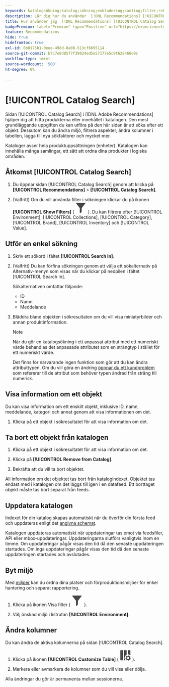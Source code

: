 ```yaml
---
keywords: katalogsökning;katalog;sökning;exkludering;samling;filter;rekommendationer
description: Lär dig hur du använder  [!DNL Recommendations] [!UICONTROL Catalog Search] för att hitta produkter eller innehåll, ta bort objekt från katalogen och mycket mer.
title: Hur använder jag  [!DNL Recommendations] [!UICONTROL Catalog Search]?
badgePremium: label="Premium" type="Positive" url="https://experienceleague.adobe.com/docs/target/using/introduction/intro.html?lang=en#premium newtab=true" tooltip="Se vad som ingår i Target Premium."
feature: Recommendations
hide: true
hidefromtoc: true
exl-id: 6b0175b1-0eee-498d-8a08-513cf6695114
source-git-commit: b7c7e8d85f7f39024ed5e57177e5c9f628460e9c
workflow-type: tm+mt
source-wordcount: '508'
ht-degree: 0%

---
```


# [!UICONTROL Catalog Search]

Sidan [!UICONTROL Catalog Search] i [!DNL Adobe Recommendations] hjälper dig att hitta produkterna eller innehållet i katalogen. Den mest grundläggande uppgiften du kan utföra på den här sidan är att söka efter ett objekt. Dessutom kan du ändra miljö, filtrera aspekter, ändra kolumner i tabellen, lägga till nya sökfaktorer och mycket mer.

Kataloger avser hela produktuppsättningen (enheter). Katalogen kan innehålla många samlingar, ett sätt att ordna dina produkter i logiska områden.

## Åtkomst [!UICONTROL Catalog Search]

1. Du öppnar sidan [!UICONTROL Catalog Search] genom att klicka på **[!UICONTROL Recommendations]** > **[!UICONTROL Catalog Search]**.

1. (Valfritt) Om du vill använda filter i sökningen klickar du på ikonen **[!UICONTROL Show Filters]** ( ![Visa filter-ikon](/help/main/assets/icons/Filter.svg) ). Du kan filtrera efter [!UICONTROL Environment], [!UICONTROL Collections], [!UICONTROL Category], [!UICONTROL Brand], [!UICONTROL Inventory] och [!UICONTROL Value].

## Utför en enkel sökning

1. Skriv ett sökord i fältet **[!UICONTROL Search In]**.

1. (Valfritt) Du kan förfina sökningen genom att välja ett sökalternativ på Alternativ-menyn som visas när du klickar på nedpilen i fältet [!UICONTROL Search In].

   Sökalternativen omfattar följande:

   * ID
   * Namn
   * Meddelande

1. Bläddra bland objekten i sökresultaten om du vill visa miniatyrbilder och annan produktinformation.

   >[!NOTE]
   >
   > När du gör en katalogsökning i ett anpassat attribut med ett numeriskt värde behandlas det anpassade attributet som en strängtyp i stället för ett numeriskt värde.
   >
   >Det finns för närvarande ingen funktion som gör att du kan ändra attributtypen. Om du vill göra en ändring [öppnar du ett kundproblem](/help/main/cmp-resources-and-contact-information.md#reference_ACA3391A00EF467B87930A450050077C) som refererar till de attribut som behöver typen ändrad från sträng till numerisk.

<!-- ### Perform an advanced search {#advanced-search}

You can use [!UICONTROL Advanced Search] to further refine your search results or to save your search results as a [collection](/help/main/c-recommendations/c-products/collections.md) or [exclusion](/help/main/c-recommendations/c-products/exclusions.md).

1. Click the **[!UICONTROL Advanced Search]** link.

   ![Advanced Search page](/help/main/c-recommendations/c-products/assets/advances-search.png)

1. Use the drop-down lists to specify the parameter, operator, and values for your search.

1. (Optional) Click **[!UICONTROL Add Rule]** to add an additional search rule.

   Each additional search rule is joined with the AND operator.

1. Click **[!UICONTROL Search]**.

1. (Optional) Click **[!UICONTROL Save As]**, then click **[!UICONTROL Collection]** or **[!UICONTROL Exclusion]**.

   ![Save as options](/help/main/c-recommendations/c-products/assets/save-as.png)

   For more information, see [Create a collection or exclusion based on Advanced Search](#save-as) below.-->

## Visa information om ett objekt

Du kan visa information om ett enskilt objekt, inklusive ID, namn, meddelande, kategori och annat genom att visa informationen om det.

1. Klicka på ett objekt i sökresultatet för att visa information om det.

## Ta bort ett objekt från katalogen

1. Klicka på ett objekt i sökresultatet för att visa information om det.

1. Klicka på **[!UICONTROL Remove from Catalog]**.

1. Bekräfta att du vill ta bort objektet.

All information om det objektet tas bort från katalogindexet. Objektet tas endast med i katalogen om det läggs till igen i en datafeed. Ett borttaget objekt måste tas bort separat från feeds.

## Uppdatera katalogen

Indexet för din katalog skapas automatiskt när du överför din första feed och uppdateras enligt det [angivna schemat](/help/main/c-recommendations/c-products/feeds.md#steps).

Katalogen uppdateras automatiskt när uppdateringar tas emot via feedsfiler, API eller mbox-uppdateringar. Uppdateringarna slutförs vanligtvis inom en timme. Om uppdateringar pågår visas den tid då den senaste uppdateringen startades. Om inga uppdateringar pågår visas den tid då den senaste uppdateringen startades och avslutades.

<!-- ## Create a collection or exclusion based on Advanced Search {#save-as}

You can create [collections](/help/main/c-recommendations/c-products/collections.md) or [exclusions](/help/main/c-recommendations/c-products/exclusions.md) using [!UICONTROL Advanced Search] on the [!UICONTROL Catalog Search] page ([!UICONTROL Recommendations] > [!UICONTROL Catalog Search] > [!UICONTROL Advanced Search]).

1. Perform an [advanced search](#advanced-search).

1. Click **[!UICONTROL Save As]**, then click **[!UICONTROL Collection]** or **[!UICONTROL Exclusion]**.

   ![Save as options](/help/main/c-recommendations/c-products/assets/save-as.png)

   >[!IMPORTANT]
   >
   >The [!UICONTROL Advanced Search] functionality is case-insensitive; however, products returned at the time of delivery are based on case-sensitive search. This mismatch might lead to confusion. Ensure that you consider case-sensitivity when you create collections or exclusions based on results using the [!UICONTROL Advanced Search] functionality. For example, if you perform a search for "Holiday," that initial search lists results containing "Holiday" and "holiday." If you then create a catalog with the intent to return products containing "holiday," only products containing "holiday" are returned. Products containing "Holiday" are not returned. Exclusions are handled in a similar fashion.-->

## Byt miljö

Med [miljöer](/help/main/administrating-target/environments.md) kan du ordna dina platser och förproduktionsmiljöer för enkel hantering och separat rapportering.

1. Klicka på ikonen Visa filter ( ![ikonen Visa filter](/help/main/assets/icons/Filter.svg) ).

1. Välj önskad miljö i listrutan **[!UICONTROL Environment]**.

<!-- ## Modify the Catalog Search page (filters and columns)

You can temporarily modify the available filters and columns on the [!UICONTROL Catalog Search] page for the current session.

### Modify filters

You can add additional filter facets to the [!UICONTROL Catalog Search] page.

1. In the **[!UICONTROL Filters]** panel, click **[!UICONTROL Modify]**.

   ![Modify filters link](/help/main/c-recommendations/c-products/assets/modify-filters.png)

1. Select the desired search facets (ID, name, message, etc.), then click **[!UICONTROL Save]**.

   ![Add filters](/help/main/c-recommendations/c-products/assets/add-filters.png)

Keep in mind that the additional filter facets are available in the current session only.-->

## Ändra kolumner

Du kan ändra de aktiva kolumnerna på sidan [!UICONTROL Catalog Search].

1. Klicka på ikonen **[!UICONTROL Customize Table]** ( ![Anpassa tabell ](/help/main/assets/icons/ColumnSetting.svg) ).

1. Markera eller avmarkera de kolumner som du vill visa eller dölja.

Alla ändringar du gör är permanenta mellan sessionerna.
